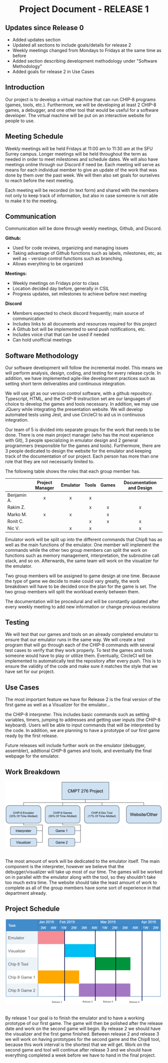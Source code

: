 # <center> Project Document - RELEASE 1 </center>
 
## Updates since Release 0
- Added updates section
- Updated all sections to include goals/details for release 2
- Weekly meetings changed from Mondays to Fridays at the same time as before
- Added section describing development methodology under "Software Methodology"
- Added goals for release 2 in Use Cases

## Introduction
<p> Our project is to develop a virtual machine that can run CHIP-8 programs (games, tools, etc.). Furthermore, we will be developing at least 2 CHIP-8 games, a debugger, and one other tool that would be useful for a software developer. The virtual machine will be put on an interactive website for people to use.</p>

## Meeting Schedule
<p>Weekly meetings will be held Fridays at 11:00 am to 11:30 am at the SFU Surrey campus. Longer meetings will be held throughout the term as needed in order to meet milestones and schedule dates. We will also have meetings online through our Discord if need be. Each meeting will serve as means for each individual member to give an update of the work that was done by them over the past week. We will then also set goals for ourselves to reach before the next meeting.</p>
Each meeting will be recorded (in text form) and shared with the members not only to keep track of information, but also in case someone is not able to make it to the meeting.

## Communication
Communication will be done through weekly meetings, Github, and Discord.

**Github:**

- Used for code reviews, organizing and managing issues
- Taking advantage of Github functions such as labels, milestones, etc, as well as - version control functions such as branching.
- Allows everything to be organized

**Meetings:**

- Weekly meetings on Fridays prior to class
- Location decided day before, generally in CSIL
- Progress updates, set milestones to achieve before next meeting

**Discord**

- Members expected to check discord frequently; main source of communication
- Includes links to all documents and resources required for this project
- A Github bot will be implemented to send push notifications, etc.
- Includes voice chat that can be used if needed
- Can hold unofficial meetings

## Software Methodology
<p>Our software development will follow the incremental model. This means we will perform analysis, design, coding, and testing for every release cycle. In addition, we have implemented agile-like development practices such as setting short term deliverables and continuous integration.</p>
<p>We will use git as our version control software, with a github repository. Typescript, HTML, and the CHIP-8 instruction set are our languages of choice to develop the games and tools necessary. In addition, we may use JQuery while integrating the presentation website. We will develop automated tests using Jest, and use CircleCI to aid us in continuous integration.</p>
<p>Our team of 5 is divided into separate groups for the work that needs to be done. There is one main project manager (who has the most experience with Git), 3 people specializing in emulator design and 2 general programmers (responsible for the games and tools). Furthermore, there are 3 people dedicated to design the website for the emulator and keeping track of the documentation of our project. Each person has more than one role that they are not necessarily limited to.</p>
The following table shows the roles that each group member has.

|             | Project Manager | Emulator | Tools | Games | Documentation and Design |
|-------------|:---------------:|:--------:|:-----:|:-----:|:------------------------:|
| Benjamin A. |        x        |     x    |   x   |       |                          |
| Rakim Z.    |                 |          |   x   |   x   |             x            |
| Marko M.    |        x        |     x    |       |   x   |                          |
| Ronit C.    |                 |          |   x   |   x   |             x            |
| Nic V.      |                 |     x    |   x   |       |             x            |

<p>Emulator work will be split up into the different commands that Chip8 has as well as the main functions of the emulator. One member will implement the commands while the other two group members can split the work on functions such as memory management, interpretation, the subroutine call stack, and so on. Afterwards, the same team will work on the visualizer for the emulator.</p>
<p>Two group members will be assigned to game design at one time. Because the type of game we decide to make could vary greatly, the work breakdown will have to be decided once the plan for the game is set. The two group members will split the workload evenly between them.</p>
<p>The documentation will be procedural and will be constantly updated after every weekly meeting to add new information or change previous revisions</p>

## Testing
We will test that our games and tools on an already completed emulator to ensure that our emulator runs in the same way. We will create a test program that will go through each of the CHIP-8 commands with several test cases to verify that they work properly. To test the games and tools someone would have to play or utilize them. Eventually, CircleCI will be implemented to automatically test the repository after every push. This is to ensure the validity of the code and make sure it matches the style that we have set for our project.

## Use Cases
<p>The most important feature we have for Release 2 is the final version of the first game as well as a Visualizer for the emulator...

the CHIP-8 interpreter. This includes basic commands such as setting variables, timers, jumping to addresses and getting user inputs (the CHIP-8 keyboard). Users will be able to input commands that will be interpreted by the code. In addition, we are planning to have a prototype of our first game ready by the first release.</p>
<p>Future releases will include further work on the emulator (debugger, assembler), addtional CHIP-8 games and tools, and eventually the final webpage for the emulator.</p>

## Work Breakdown
![Work Breakdown](images/work_breakdown.PNG?raw=true)
&nbsp;<p>The most amount of work will be dedicated to the emulator itself. The main component is the interpreter, however we believe that the debugger/visualizer will take up most of our time. The games will be worked on in parallel with the emulator along with the tool, so they shouldn’t take too much extra time. The website should take the least amount of work to complete as all of the group members have some sort of experience in that department already.</p>

## Project Schedule
![Project Schedule](images/project_schedule.PNG?raw=true)
&nbsp;<p>By release 1 our goal is to finish the emulator and to have a working prototype of our first game. The game will then be polished after the release date and work on the second game will begin. By release 2 we should have the visualizer and the first game finished. Between release 2 and release 3 we will work on having prototypes for the second game and the Chip8 tool, because this work interval is the shortest that we will get. Work on the second game and tool will continue after release 3 and we should have everything completed a week before we have to hand in the final project.</p>
